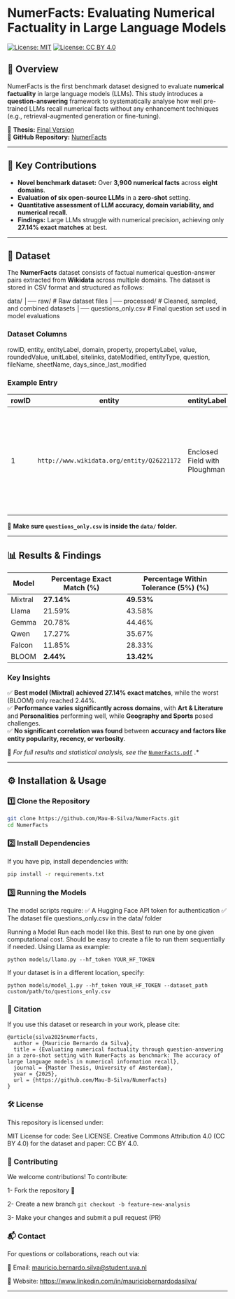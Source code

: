 # NumerFacts: Evaluating Numerical Factuality in Large Language Models  

[![License: MIT](https://img.shields.io/badge/License-MIT-green.svg)](https://opensource.org/licenses/MIT)
[![License: CC BY 4.0](https://img.shields.io/badge/License-CC%20BY%204.0-blue.svg)](https://creativecommons.org/licenses/by/4.0/)

## 📌 Overview  
NumerFacts is the first benchmark dataset designed to evaluate **numerical factuality** in large language models (LLMs). This study introduces a **question-answering** framework to systematically analyse how well pre-trained LLMs recall numerical facts without any enhancement techniques (e.g., retrieval-augmented generation or fine-tuning).

📄 **Thesis:** [Final Version](./Thesis_Final.pdf)  
🔗 **GitHub Repository:** [NumerFacts](https://github.com/Mau-B-Silva/NumerFacts)

---

## 🚀 Key Contributions  
- **Novel benchmark dataset:** Over **3,900 numerical facts** across **eight domains**.  
- **Evaluation of six open-source LLMs** in a **zero-shot** setting.  
- **Quantitative assessment of LLM accuracy, domain variability, and numerical recall.**  
- **Findings:** Large LLMs struggle with numerical precision, achieving only **27.14% exact matches** at best.

---

## 📂 Dataset  
The **NumerFacts** dataset consists of factual numerical question-answer pairs extracted from **Wikidata** across multiple domains. The dataset is stored in CSV format and structured as follows:

data/ │── raw/ # Raw dataset files │── processed/ # Cleaned, sampled, and combined datasets │── questions_only.csv # Final question set used in model evaluations


### **Dataset Columns**
rowID, entity, entityLabel, domain, property, propertyLabel, value, roundedValue, unitLabel, sitelinks, dateModified, entityType, question, fileName, sheetName, days_since_last_modified


### **Example Entry**
| rowID | entity | entityLabel | domain | property | propertyLabel | value | roundedValue | unitLabel | sitelinks | dateModified | entityType | question | fileName | sheetName | days_since_last_modified |
|--------|-----------------------------------|----------------------------------|----------------|------------------------------------------------|----------------|----------|--------------|------------------|-----------|---------------------|---------------|----------------------------------------------------------------------------------------------------|---------------------|------------|-----------------------|
| 1 | `http://www.wikidata.org/entity/Q26221172` | Enclosed Field with Ploughman | Art & Literature | `http://www.wikidata.org/prop/direct/P2284` | latest known price | 81312500 | 81312500 | United States dollar | 2 | 2024-10-12 15:34:49 | work of art | What is the latest known price of the Enclosed Field with Ploughman, by Vincent van Gogh, in United States dollars? | Art & Literature.xlsx | Art_price | 80 |

📄 **Make sure `questions_only.csv` is inside the `data/` folder.**

---

## 📊 Results & Findings  

| Model    | Percentage Exact Match (%) | Percentage Within Tolerance (5%) (%) |
|----------|--------------|----------------|
| Mixtral  | **27.14%**   | **49.53%**     |
| Llama    | 21.59%       | 43.58%         |
| Gemma    | 20.78%       | 44.46%         |
| Qwen     | 17.27%       | 35.67%         |
| Falcon   | 11.85%       | 28.33%         |
| BLOOM    | **2.44%**    | **13.42%**     |

### **Key Insights**
✅ **Best model (Mixtral) achieved 27.14% exact matches**, while the worst (BLOOM) only reached 2.44%.  
✅ **Performance varies significantly across domains**, with **Art & Literature** and **Personalities** performing well, while **Geography and Sports** posed challenges.  
✅ **No significant correlation was found** between **accuracy and factors like entity popularity, recency, or verbosity**.  

📄 *For full results and statistical analysis, see the* [`NumerFacts.pdf`](./NumerFacts.pdf) .*

---

## ⚙️ Installation & Usage  

### **1️⃣ Clone the Repository**  
```sh
git clone https://github.com/Mau-B-Silva/NumerFacts.git
cd NumerFacts
```

### **2️⃣ Install Dependencies**
If you have pip, install dependencies with:
```sh
pip install -r requirements.txt
```

### **3️⃣ Running the Models**
The model scripts require:
✅ A Hugging Face API token for authentication
✅ The dataset file questions_only.csv in the data/ folder

Running a Model
Run each model like this. Best to run one by one given computational cost. Should be easy to create a file to run them sequentially if needed. Using Llama as example:
```
python models/llama.py --hf_token YOUR_HF_TOKEN
```
If your dataset is in a different location, specify:
```
python models/model_1.py --hf_token YOUR_HF_TOKEN --dataset_path custom/path/to/questions_only.csv
```

### **📖 Citation**
If you use this dataset or research in your work, please cite:

```
@article{silva2025numerfacts,
  author = {Mauricio Bernardo da Silva},
  title = {Evaluating numerical factuality through question-answering in a zero-shot setting with NumerFacts as benchmark: The accuracy of large language models in numerical information recall},
  journal = {Master Thesis, University of Amsterdam},
  year = {2025},
  url = {https://github.com/Mau-B-Silva/NumerFacts}
}
```

### **🛠 License**
This repository is licensed under:

MIT License for code: See LICENSE.
Creative Commons Attribution 4.0 (CC BY 4.0) for the dataset and paper: CC BY 4.0.

### **🤝 Contributing**
We welcome contributions! To contribute:

1- Fork the repository 🍴

2- Create a new branch ```git checkout -b feature-new-analysis```

3- Make your changes and submit a pull request (PR)

### **📬 Contact**
For questions or collaborations, reach out via:

📧 Email: mauricio.bernardo.silva@student.uva.nl

📄 Website: https://www.linkedin.com/in/mauriciobernardodasilva/

---
